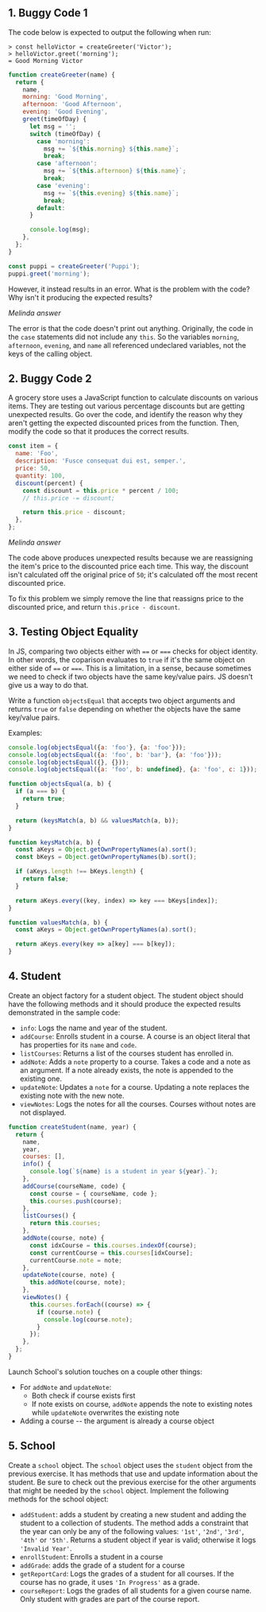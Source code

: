 ## 1. Buggy Code 1

The code below is expected to output the following when run:
```
> const helloVictor = createGreeter('Victor');
> helloVictor.greet('morning');
= Good Morning Victor
```
``` js
function createGreeter(name) {
  return {
    name,
    morning: 'Good Morning',
    afternoon: 'Good Afternoon',
    evening: 'Good Evening',
    greet(timeOfDay) {
      let msg = '';
      switch (timeOfDay) {
        case 'morning':
          msg += `${this.morning} ${this.name}`;
          break;
        case 'afternoon':
          msg += `${this.afternoon} ${this.name}`;
          break;
        case 'evening':
          msg += `${this.evening} ${this.name}`;
          break;
        default:
      }

      console.log(msg);
    },
  };
}

const puppi = createGreeter('Puppi');
puppi.greet('morning');
```
However, it instead results in an error. What is the problem with the code? Why isn't it producing the expected results?

*Melinda answer*

The error is that the code doesn't print out anything. Originally, the code in the `case` statements did not include any `this`. So the variables `morning`, `afternoon`, `evening`, and `name` all referenced undeclared variables, not the keys of the calling object.


## 2. Buggy Code 2

A grocery store uses a JavaScript function to calculate discounts on various items. They are testing out various percentage discounts but are getting unexpected results. Go over the code, and identify the reason why they aren't getting the expected discounted prices from the function. Then, modify the code so that it produces the correct results.

``` js
const item = {
  name: 'Foo',
  description: 'Fusce consequat dui est, semper.',
  price: 50,
  quantity: 100,
  discount(percent) {
    const discount = this.price * percent / 100;
    // this.price -= discount;

    return this.price - discount;
  },
};
```

*Melinda answer*

The code above produces unexpected results because we are reassigning the item's price to the discounted price each time. This way, the discount isn't calculated off the original price of `50`; it's calculated off the most recent discounted price. 

To fix this problem we simply remove the line that reassigns price to the discounted price, and return `this.price - discount`. 


## 3. Testing Object Equality

In JS, comparing two objects either with `==` or `===` checks for object identity. In other words, the coparison evaluates to `true` if it's the same object on either side of `==` or `===`. This is a limitation, in a sense, because sometimes we need to check if two objects have the same key/value pairs. JS doesn't give us a way to do that.

Write a function `objectsEqual` that accepts two object arguments and returns `true` or `false` depending on whether the objects have the same key/value pairs.

Examples:
``` js
console.log(objectsEqual({a: 'foo'}, {a: 'foo'}));                      // true
console.log(objectsEqual({a: 'foo', b: 'bar'}, {a: 'foo'}));            // false
console.log(objectsEqual({}, {}));                                      // true
console.log(objectsEqual({a: 'foo', b: undefined}, {a: 'foo', c: 1}));  // false
```

``` js
function objectsEqual(a, b) {
  if (a === b) {
    return true;
  }

  return (keysMatch(a, b) && valuesMatch(a, b));
}

function keysMatch(a, b) {
  const aKeys = Object.getOwnPropertyNames(a).sort();
  const bKeys = Object.getOwnPropertyNames(b).sort();

  if (aKeys.length !== bKeys.length) {
    return false;
  }

  return aKeys.every((key, index) => key === bKeys[index]);
}

function valuesMatch(a, b) {
  const aKeys = Object.getOwnPropertyNames(a).sort();

  return aKeys.every(key => a[key] === b[key]);
}
```


## 4. Student

Create an object factory for a student object. The student object should have the following methods and it should produce the expected results demonstrated in the sample code:

- `info`: Logs the name and year of the student.
- `addCourse`: Enrolls student in a course. A course is an object literal that has properties for its `name` and `code`.
- `listCourses`: Returns a list of the courses student has enrolled in.
- `addNote`: Adds a `note` property to a course. Takes a code and a note as an argument. If a note already exists, the note is appended to the existing one.
- `updateNote`: Updates a `note` for a course. Updating a note replaces the existing note with the new note.
- `viewNotes`: Logs the notes for all the courses. Courses without notes are not displayed.

``` js
function createStudent(name, year) {
  return {
    name,
    year,
    courses: [],
    info() {
      console.log(`${name} is a student in year ${year}.`);
    },
    addCourse(courseName, code) {
      const course = { courseName, code };
      this.courses.push(course);
    },
    listCourses() {
      return this.courses;
    },
    addNote(course, note) {
      const idxCourse = this.courses.indexOf(course);
      const currentCourse = this.courses[idxCourse];
      currentCourse.note = note;
    },
    updateNote(course, note) {
      this.addNote(course, note);
    },
    viewNotes() {
      this.courses.forEach((course) => {
        if (course.note) {
          console.log(course.note);
        }
      });
    },
  };
}
```

Launch School's solution touches on a couple other things:
- For `addNote` and `updateNote`:
  - Both check if course exists first
  - If note exists on course, `addNote` appends the note to existing notes while `updateNote` overwrites the existing note
- Adding a course -- the argument is already a course object


## 5. School

Create a `school` object. The `school` object uses the `student` object from the previous exercise. It has methods that use and update information about the student. Be sure to check out the previous exercise for the other arguments that might be needed by the `school` object. Implement the following methods for the school object:

- `addStudent`: adds a student by creating a new student and adding the student to a collection of students. The method adds a constraint that the year can only be any of the following values: `'1st'`, `'2nd'`, `'3rd'`, `'4th'` or `'5th'`. Returns a student object if year is valid; otherwise it logs `'Invalid Year'`. 
- `enrollStudent`: Enrolls a student in a course
- `addGrade`: adds the grade of a student for a course
- `getReportCard`: Logs the grades of a student for all courses. If the course has no grade, it uses `'In Progress'` as a grade.
- `courseReport`: Logs the grades of all students for a given course name. Only student with grades are part of the course report. 